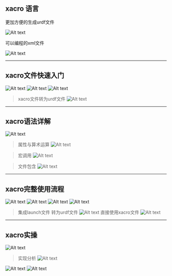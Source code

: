 ## xacro 语言

更加方便的生成urdf文件

![Alt text](image.png)

可以编程的xml文件

![Alt text](image-1.png)

----

## xacro文件快速入门

![Alt text](image-2.png)
![Alt text](image-3.png)
![Alt text](image-4.png)

> xacro文件转为urdf文件
 ![Alt text](image-5.png)

 ----

 ## xacro语法详解
 ![Alt text](image-6.png)

 > 属性与算术运算
 ![Alt text](image-7.png)

 > 宏调用
 ![Alt text](image-8.png)

 > 文件包含
 ![Alt text](image-9.png)

 ----

 ## xacro完整使用流程
 ![Alt text](image-10.png)
 ![Alt text](image-11.png)
 ![Alt text](image-13.png)
 ![Alt text](image-12.png)

 > 集成launch文件
 > 转为urdf文件
 ![Alt text](image-14.png)
 > 直接使用xacro文件
 ![Alt text](image-15.png)

 ----

 ## xacro实操
 ![Alt text](image-16.png)
 > 实现分析
 ![Alt text](image-17.png)

 ![Alt text](image-18.png)
 ![Alt text](image-19.png)